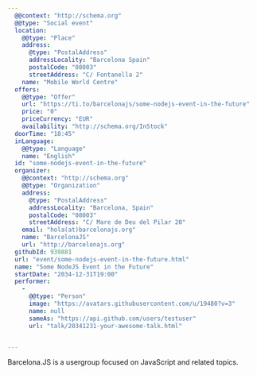 ```yaml
---
  @@context: "http://schema.org"
  @@type: "Social event"
  location: 
    @@type: "Place"
    address: 
      @type: "PostalAddress"
      addressLocality: "Barcelona Spain"
      postalCode: "08003"
      streetAddress: "C/ Fontanella 2"
    name: "Mobile World Centre"
  offers: 
    @@type: "Offer"
    url: "https://ti.to/barcelonajs/some-nodejs-event-in-the-future"
    price: "0"
    priceCurrency: "EUR"
    availability: "http://schema.org/InStock"
  doorTime: "18:45"
  inLanguage: 
    @@type: "Language"
    name: "English"
  id: "some-nodejs-event-in-the-future"
  organizer: 
    @@context: "http://schema.org"
    @@type: "Organization"
    address: 
      @type: "PostalAddress"
      addressLocality: "Barcelona, Spain"
      postalCode: "08003"
      streetAddress: "C/ Mare de Deu del Pilar 20"
    email: "hola(at)barcelonajs.org"
    name: "BarcelonaJS"
    url: "http://barcelonajs.org"
  githubId: 939881
  url: "event/some-nodejs-event-in-the-future.html"
  name: "Some NodeJS Event in the Future"
  startDate: "2034-12-31T19:00"
  performer: 
    - 
      @@type: "Person"
      image: "https://avatars.githubusercontent.com/u/19480?v=3"
      name: null
      sameAs: "https://api.github.com/users/testuser"
      url: "talk/20341231-your-awesome-talk.html"


---
```

Barcelona.JS is a usergroup focused on JavaScript and related topics.

